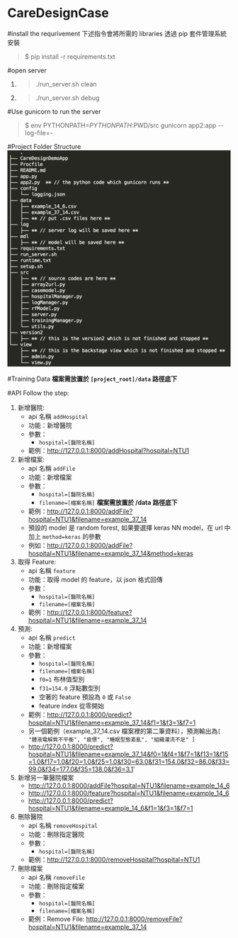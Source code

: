 # CareDesignCase

#install the requrivement
下述指令會將所需的 libraries 透過 pip 套件管理系統安裝
> $ pip install -r requirements.txt

#open server
1. >./run_server.sh clean
2. >./run_server.sh debug

#Use gunicorn to run the server
> $ env PYTHONPATH=$PYTHONPATH:$PWD/src gunicorn app2:app --log-file=-

#Project Folder Structure
![alt text](https://github.com/frank840306/CareDesignCase/blob/master/img/tree.png)

#Training Data
**檔案需放置於 `[project_root]/data` 路徑底下**

#API
Follow the step:

1. 新增醫院: 
	- api 名稱 `addHospital`
	- 功能：新增醫院
	- 參數：
		- `hospital=[醫院名稱]`
	- 範例：http://127.0.0.1:8000/addHospital?hospital=NTU1
2. 新增檔案: 
	- api 名稱 `addFile`
	- 功能：新增檔案
	- 參數：
		- `hospital=[醫院名稱]`
		- `filename=[檔案名稱]`	**檔案需放置於 /data 路徑底下**
	- 範例：http://127.0.0.1:8000/addFile?hospital=NTU1&filename=example_37_14
	- 預設的 model 是 random forest, 如果要選擇 keras NN model，在 url 中加上 `method=keras` 的參數 
	- 例如：http://127.0.0.1:8000/addFile?hospital=NTU1&filename=example_37_14&method=keras
3. 取得 Feature: 
	- api 名稱 `feature`
	- 功能：取得 model 的 feature，以 json 格式回傳
	- 參數：
		- `hospital=[醫院名稱]`
		- `filename=[檔案名稱]`
	- 範例：http://127.0.0.1:8000/feature?hospital=NTU1&filename=example_37_14
4. 預測: 
	- api 名稱 `predict`
	- 功能：新增檔案
	- 參數：
		- `hospital=[醫院名稱]`
		- `filename=[檔案名稱]`
		- `f0=1` 布林值型別
		- `f31=154.0` 浮點數型別
		- 空著的 feature 預設為 `0` 或 `False`
		- feature index 從零開始
	- 範例：http://127.0.0.1:8000/predict?hospital=NTU1&filename=example_37_14&f1=1&f3=1&f7=1
	- 另一個範例（example_37_14.csv 檔案裡的第二筆資料），預測輸出為`[ "體液電解質不平衡", "疲憊", "睡眠型態紊亂", "組織灌流不足" ]`
	- http://127.0.0.1:8000/predict?hospital=NTU1&filename=example_37_14&f0=1&f4=1&f7=1&f13=1&f15=1.0&f17=1.0&f20=1.0&f25=1.0&f30=63.0&f31=154.0&f32=86.0&f33=99.0&f34=177.0&f35=138.0&f36=3.1'
5. 新增另一筆醫院檔案
	- http://127.0.0.1:8000/addFile?hospital=NTU1&filename=example_14_6
	- http://127.0.0.1:8000/feature?hospital=NTU1&filename=example_14_6
	- http://127.0.0.1:8000/predict?hospital=NTU1&filename=example_14_6&f1=1&f3=1&f7=1
8. 刪除醫院
	- api 名稱 `removeHospital`
	- 功能：刪除指定醫院
	- 參數：
		- `hospital=[醫院名稱]`
	- 範例：http://127.0.0.1:8000/removeHospital?hospital=NTU1
9. 刪除檔案
	- api 名稱 `removeFile`
	- 功能：刪除指定檔案
	- 參數：
		- `hospital=[醫院名稱]`
		- `filename=[檔案名稱]`
	- 範例：Remove File: http://127.0.0.1:8000/removeFile?hospital=NTU1&filename=example_37_14

